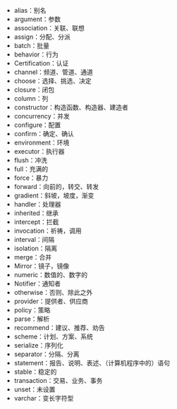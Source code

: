 - alias：别名
- argument：参数
- association：关联、联想
- assign：分配、分派
- batch：批量
- behavior：行为
- Certification：认证
- channel：频道、管道、通道
- choose：选择、挑选、决定
- closure：闭包
- column：列
- constructor：构造函数、构造器、建造者
- concurrency：并发
- configure：配置
- confirm：确定、确认
- environment：环境
- executor：执行器
- flush：冲洗
- full：充满的
- force：暴力
- forward：向前的，转交、转发
- gradient：斜坡，坡度，渐变
- handler：处理器
- inherited：继承
- intercept：拦截
- invocation：祈祷，调用
- interval：间隔
- isolation：隔离
- merge：合并
- Mirror：镜子，镜像
- numeric：数值的、数字的
- Notifier：通知者
- otherwise：否则、除此之外
- provider：提供者、供应商
- policy：策略
- parse：解析
- recommend：建议、推荐、劝告
- scheme：计划、方案、系统
- serialize：序列化
- separator：分隔、分离
- statement：报告、说明、表述、（计算机程序中的）语句
- stable：稳定的
- transaction：交易、业务、事务
- unset：未设置
- varchar：变长字符型
